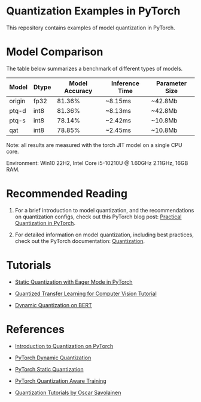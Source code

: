 # Quantization Examples in PyTorch

This repository contains examples of model quantization in PyTorch.

# Model Comparison

The table below summarizes a benchmark of different types of models.

| Model    | Dtype   |   Model Accuracy |   Inference Time |   Parameter Size |
|----------|---------|------------------|------------------|------------------|
| origin   | fp32    |           81.36% |          ~8.15ms |          ~42.8Mb |
| ptq-d    | int8    |           81.36% |          ~8.13ms |          ~42.8Mb |
| ptq-s    | int8    |           78.14% |          ~2.42ms |          ~10.8Mb |
| qat      | int8    |           78.85% |          ~2.45ms |          ~10.8Mb |

Note: all results are measured with the torch JIT model on a single CPU core.

Environment: Win10 22H2, Intel Core i5-10210U @ 1.60GHz 2.11GHz, 16GB RAM.

# Recommended Reading

1. For a brief introduction to model quantization, and the recommendations on quantization configs, check out this PyTorch blog post: [Practical Quantization in PyTorch](https://pytorch.org/blog/quantization-in-practice/).

2. For detailed information on model quantization, including best practices, check out the PyTorch documentation: [Quantization](https://pytorch.org/docs/stable/quantization.html).

# Tutorials

- [Static Quantization with Eager Mode in PyTorch](https://pytorch.org/tutorials/advanced/static_quantization_tutorial.html)

- [Quantized Transfer Learning for Computer Vision Tutorial](https://pytorch.org/tutorials/intermediate/quantized_transfer_learning_tutorial.html)

- [Dynamic Quantization on BERT](https://pytorch.org/tutorials/intermediate/dynamic_quantization_bert_tutorial.html)

# References

- [Introduction to Quantization on PyTorch](https://pytorch.org/blog/introduction-to-quantization-on-pytorch/#device-and-operator-support)

- [PyTorch Dynamic Quantization](https://leimao.github.io/blog/PyTorch-Dynamic-Quantization/)

- [PyTorch Static Quantization](https://leimao.github.io/blog/PyTorch-Static-Quantization/)

- [PyTorch Quantization Aware Training](https://leimao.github.io/blog/PyTorch-Static-Quantization/)

- [Quantization Tutorials by Oscar Savolainen](https://github.com/OscarSavolainen/Quantization-Tutorials)
